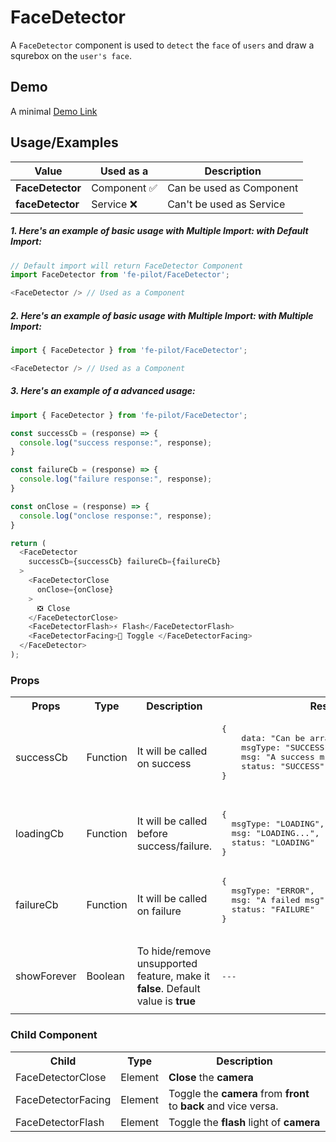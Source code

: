 # FaceDetector

A ```FaceDetector``` component is used to ```detect``` the ```face``` of ```users``` and draw a squrebox on the ```user's face```.


## Demo

A minimal [Demo Link](https://6jpxdq.csb.app/?component=FaceDetector)


## Usage/Examples

| Value |  Used as a  | Description|
|--------- | -------- |-----------------|
| <b>FaceDetector</b> | Component :white_check_mark: | Can be used as Component |
| <b>faceDetector<b> |  Service :x: | Can't be used as Service |

##### 1. Here's an example of basic usage with Multiple Import: with Default Import:
```javascript
// Default import will return FaceDetector Component
import FaceDetector from 'fe-pilot/FaceDetector';

<FaceDetector /> // Used as a Component

```

##### 2. Here's an example of basic usage with Multiple Import: with Multiple Import:
```javascript
import { FaceDetector } from 'fe-pilot/FaceDetector';

<FaceDetector /> // Used as a Component

```

##### 3. Here's an example of a advanced usage:

```javascript
import { FaceDetector } from 'fe-pilot/FaceDetector';

const successCb = (response) => {
  console.log("success response:", response);
}

const failureCb = (response) => {
  console.log("failure response:", response);
}

const onClose = (response) => {
  console.log("onclose response:", response);
}

return (
  <FaceDetector
    successCb={successCb} failureCb={failureCb}
  >
    <FaceDetectorClose
      onClose={onClose}
    >
      ❎ Close
    </FaceDetectorClose>
    <FaceDetectorFlash>⚡ Flash</FaceDetectorFlash>
    <FaceDetectorFacing>🔄 Toggle </FaceDetectorFacing>
  </FaceDetector>
);

```

### Props

<table>
  <tr>
    <th>
      Props
    </th>
    <th>
      Type
    </th>
    <th>
      Description
    </th>
    <th>
      Response
    </th>
  </tr>
  <tr>
    <td>
        successCb
    </td>
    <td>Function</td>
    <td> It will be called on success</td>
    <td>
      <pre>
{
    data: "Can be array/object/string/number",
    msgType: "SUCCESSFUL",
    msg: "A success msg",
    status: "SUCCESS"
}
      </pre>
    </td>
  </tr>
  <tr>
    <td>
        loadingCb
    </td>
    <td>Function</td>
    <td>
      It will be called before success/failure.
    </td>
    <td>
      <pre>
{
  msgType: "LOADING",
  msg: "LOADING...",
  status: "LOADING"
}
</pre>
    </td>
  </tr>
  <tr>
    <td>
        failureCb
    </td>
    <td>Function</td>
    <td>
      It will be called on failure
    </td>
    <td>
       <pre>
{
  msgType: "ERROR",
  msg: "A failed msg",
  status: "FAILURE"
}
       </pre>
    </td>
  </tr>
   <tr>
    <td>
        showForever
    </td>
     <td>Boolean</td>
    <td>To hide/remove unsupported feature, make it <b>false</b>. Default value is <b>true</b></td>
    <td> <pre>---</pre> </td>
  </tr>
  <tr>
    <td></td>
    <td></td>
    <td></td>
    <td></td>
  </tr>
</table>

### Child Component
<table>
  <th>
    Child
  </th>
  <th>
    Type
  </th>
  <th>
    Description
  </th>
  <tr>
    <td>FaceDetectorClose</td>
    <td>Element</td>
    <td><b>Close</b> the <b>camera</b></td>
  </tr>
  <tr>
    <td>FaceDetectorFacing</td>
    <td>Element</td>
    <td>Toggle the <b>camera</b> from <b>front</b> to <b>back</b> and vice versa.</td>
  </tr>
  <tr>
    <td>FaceDetectorFlash</td>
    <td>Element</td>
    <td>Toggle the <b>flash</b> light of <b>camera</b></td>
  </tr>
</table>
